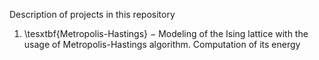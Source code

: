 Description of projects in this repository


1. \tesxtbf{Metropolis-Hastings} $-$ Modeling of the Ising lattice with the usage of Metropolis-Hastings algorithm. Computation of its energy
